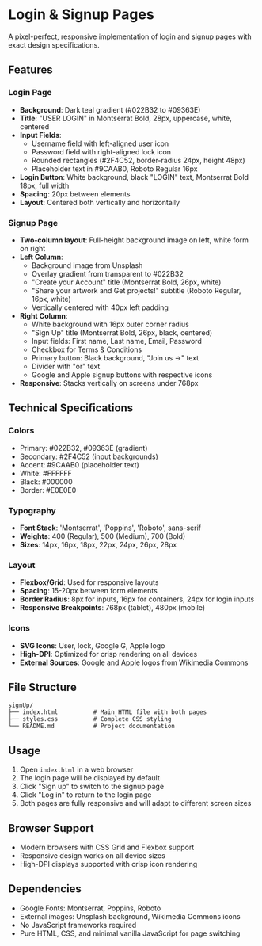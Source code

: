# Login & Signup Pages

A pixel-perfect, responsive implementation of login and signup pages with exact design specifications.

## Features

### Login Page
- **Background**: Dark teal gradient (#022B32 to #09363E)
- **Title**: "USER LOGIN" in Montserrat Bold, 28px, uppercase, white, centered
- **Input Fields**: 
  - Username field with left-aligned user icon
  - Password field with right-aligned lock icon
  - Rounded rectangles (#2F4C52, border-radius 24px, height 48px)
  - Placeholder text in #9CAAB0, Roboto Regular 16px
- **Login Button**: White background, black "LOGIN" text, Montserrat Bold 18px, full width
- **Spacing**: 20px between elements
- **Layout**: Centered both vertically and horizontally

### Signup Page
- **Two-column layout**: Full-height background image on left, white form on right
- **Left Column**: 
  - Background image from Unsplash
  - Overlay gradient from transparent to #022B32
  - "Create your Account" title (Montserrat Bold, 26px, white)
  - "Share your artwork and Get projects!" subtitle (Roboto Regular, 16px, white)
  - Vertically centered with 40px left padding
- **Right Column**: 
  - White background with 16px outer corner radius
  - "Sign Up" title (Montserrat Bold, 26px, black, centered)
  - Input fields: First name, Last name, Email, Password
  - Checkbox for Terms & Conditions
  - Primary button: Black background, "Join us →" text
  - Divider with "or" text
  - Google and Apple signup buttons with respective icons
- **Responsive**: Stacks vertically on screens under 768px

## Technical Specifications

### Colors
- Primary: #022B32, #09363E (gradient)
- Secondary: #2F4C52 (input backgrounds)
- Accent: #9CAAB0 (placeholder text)
- White: #FFFFFF
- Black: #000000
- Border: #E0E0E0

### Typography
- **Font Stack**: 'Montserrat', 'Poppins', 'Roboto', sans-serif
- **Weights**: 400 (Regular), 500 (Medium), 700 (Bold)
- **Sizes**: 14px, 16px, 18px, 22px, 24px, 26px, 28px

### Layout
- **Flexbox/Grid**: Used for responsive layouts
- **Spacing**: 15-20px between form elements
- **Border Radius**: 8px for inputs, 16px for containers, 24px for login inputs
- **Responsive Breakpoints**: 768px (tablet), 480px (mobile)

### Icons
- **SVG Icons**: User, lock, Google G, Apple logo
- **High-DPI**: Optimized for crisp rendering on all devices
- **External Sources**: Google and Apple logos from Wikimedia Commons

## File Structure
```
signUp/
├── index.html          # Main HTML file with both pages
├── styles.css          # Complete CSS styling
└── README.md           # Project documentation
```

## Usage

1. Open `index.html` in a web browser
2. The login page will be displayed by default
3. Click "Sign up" to switch to the signup page
4. Click "Log in" to return to the login page
5. Both pages are fully responsive and will adapt to different screen sizes

## Browser Support

- Modern browsers with CSS Grid and Flexbox support
- Responsive design works on all device sizes
- High-DPI displays supported with crisp icon rendering

## Dependencies

- Google Fonts: Montserrat, Poppins, Roboto
- External images: Unsplash background, Wikimedia Commons icons
- No JavaScript frameworks required
- Pure HTML, CSS, and minimal vanilla JavaScript for page switching

